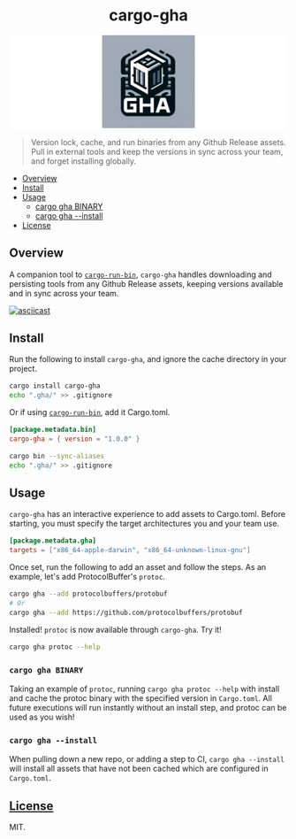 <h1 align=center>cargo-gha</h1>

![cargo-gha](.github/banner.png)

> Version lock, cache, and run binaries from any Github Release assets. Pull in external tools and keep the versions in sync across your team, and forget installing globally.

- [Overview](#overview)
- [Install](#install)
- [Usage](#usage)
  - [cargo gha BINARY](#cargo-gha-crate)
  - [cargo gha --install](#cargo-gha---install)
- [License](#license)

## Overview

A companion tool to [`cargo-run-bin`](https://github.com/dustinblackman/cargo-run-bin), `cargo-gha` handles downloading
and persisting tools from any Github Release assets, keeping versions available and in sync across your team.

[![asciicast](https://asciinema.org/a/604129.svg)](https://asciinema.org/a/604129)

## Install

Run the following to install `cargo-gha`, and ignore the cache directory in your project.

```sh
cargo install cargo-gha
echo ".gha/" >> .gitignore
```

Or if using [`cargo-run-bin`](https://github.com/dustinblackman/cargo-run-bin), add it Cargo.toml.

```toml
[package.metadata.bin]
cargo-gha = { version = "1.0.0" }
```

```sh
cargo bin --sync-aliases
echo ".gha/" >> .gitignore
```

## Usage

`cargo-gha` has an interactive experience to add assets to Cargo.toml. Before starting, you must specify the target architectures you and your team use.

```toml
[package.metadata.gha]
targets = ["x86_64-apple-darwin", "x86_64-unknown-linux-gnu"]
```

Once set, run the following to add an asset and follow the steps. As an example, let's add ProtocolBuffer's `protoc`.

```sh
cargo gha --add protocolbuffers/protobuf
# Or
cargo gha --add https://github.com/protocolbuffers/protobuf
```

Installed! `protoc` is now available through `cargo-gha`. Try it!

```sh
cargo gha protoc --help
```

### `cargo gha BINARY`

Taking an example of `protoc`, running `cargo gha protoc --help` with install and cache the protoc binary with the
specified version in `Cargo.toml`. All future executions will run instantly without an install step, and protoc can be used
as you wish!

### `cargo gha --install`

When pulling down a new repo, or adding a step to CI, `cargo gha --install` will install all assets that have not been
cached which are configured in `Cargo.toml`.

## [License](./LICENSE)

MIT.

